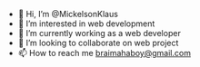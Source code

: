 - 👋 Hi, I’m @MickelsonKlaus
- 👀 I’m interested in web development
- 🌱 I’m currently working as a web developer
- 💞️ I’m looking to collaborate on web project
- 📫 How to reach me braimahaboy@gmail.com

<!---
MickelsonKlaus/MickelsonKlaus is a ✨ special ✨ repository because its `README.md` (this file) appears on your GitHub profile.
You can click the Preview link to take a look at your changes.
--->

